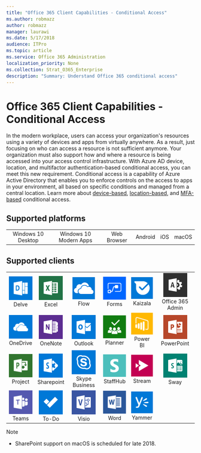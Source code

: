 ```yaml
---
title: "Office 365 Client Capabilities - Conditional Access"
ms.author: robmazz
author: robmazz
manager: laurawi
ms.date: 5/17/2018
audience: ITPro
ms.topic: article
ms.service: Office 365 Administration
localization_priority: None
ms.collection: Strat_O365_Enterprise
description: "Summary: Understand Office 365 conditional access"
---
```


# Office 365 Client Capabilities - Conditional Access

In the modern workplace, users can access your organization's resources using a variety of devices and apps from virtually anywhere. As a result, just focusing on who can access a resource is not sufficient anymore. Your organization must also support how and where a resource is being accessed into your access control infrastructure. With Azure AD device, location, and multifactor authentication-based conditional access, you can meet this new requirement. Conditional access is a capability of Azure Active Directory that enables you to enforce controls on the access to apps in your environment, all based on specific conditions and managed from a central location. Learn more about [device-based](https://docs.microsoft.com/azure/active-directory/active-directory-conditional-access-policy-connected-applications), [location-based](https://docs.microsoft.com/azure/active-directory/active-directory-conditional-access-locations), and [MFA-based](https://docs.microsoft.com/azure/active-directory/active-directory-conditional-access-conditions#users-and-groups) conditional access.

## Supported platforms

| | | | | | |
|:---:|:---:|:---:|:---:|:---:|:---:|
|Windows 10 Desktop | Windows 10 Modern Apps | Web Browser | Android | iOS | macOS


## Supported clients

| | | | | | |
|:---:|:---:|:---:|:---:|:---:|:---:|
| ![Delve icon](images/o365-delve-64x64.png) <br> Delve | ![Excel icon](images/o365-excel-64x64.png) <br> Excel | ![Flow icon](images/onedriveforbusiness_solid_60x60.png) <br> Flow | ![Forms icon](images/o365-flow-64x64.png) <br> Forms | ![Kaizala icon](images/o365-kaizala-64x64.png) <br> Kaizala | ![Office 365 Admin icon](images/o365-o365admin-64x64.png) <br> Office 365 Admin 
| ![OneDrive for Business icon](images/o365-OneDrive-64x64.png) <br> OneDrive | ![OneNote icon](images/o365-OneNote-64x64.png) <br> OneNote | ![Outlook icon](images/o365-outlook-64x64.png) <br> Outlook | ![Planner icon](images/o365-planner-64x64.png) <br> Planner | ![PowerBI icon](images/o365-powerbi-64x64.png) <br> Power BI | ![PowerPoint icon](images/o365-powerpoint-64x64.png) <br> PowerPoint
| ![Project icon](images/o365-project-64x64.png) <br> Project | ![SharePoint icon](images/o365-sharepoint-64x64.png) <br> Sharepoint | ![Skype for Business icon](images/o365-skypeforbusiness-64x64.png) <br> Skype Business | ![StaffHub icon](images/o365-staffhub-64x64.png) <br> StaffHub | ![Stream icon](images/o365-stream-64x64.png) <br> Stream | ![Sway icon](images/o365-sway-64x64.png) <br> Sway 
| ![Teams icon](images/o365-teams-64x64.png) <br> Teams | ![To-Do icon](images/o365-todo-64x64.png) <br> To-Do | ![Visio icon](images/o365-visio-64x64.png) <br> Visio | ![Word icon](images/o365-word-64x64.png) <br> Word | ![Yammer icon](images/o365-yammer-64x64.png) <br> Yammer

> [!NOTE]
> - SharePoint support on macOS is scheduled for late 2018. 